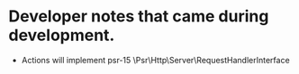 # Developer notes that came during development.

- Actions will implement psr-15 \Psr\Http\Server\RequestHandlerInterface
